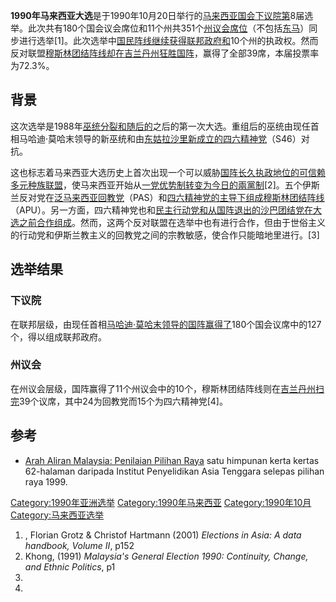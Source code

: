 **1990年马来西亚大选**是于1990年10月20日举行的[马来西亚国会下议院第](https://zh.wikipedia.org/wiki/马来西亚国会下议院 "wikilink")8届选举。此次共有180个国会议会席位和11个州共351个[州议会席位](https://zh.wikipedia.org/wiki/马来西亚州议会 "wikilink")（不包括[东马](https://zh.wikipedia.org/wiki/东马 "wikilink")）同步进行选举\[1\]。此次选举中[国民阵线继续获得联邦政府和](https://zh.wikipedia.org/wiki/国民阵线 "wikilink")10个州的执政权。然而反对联盟[穆斯林团结阵线却在](../Page/穆斯林团结阵线.md "wikilink")[吉兰丹州狂胜国阵](https://zh.wikipedia.org/wiki/吉兰丹州 "wikilink")，赢得了全部39席，本届投票率为72.3%。

## 背景

这次选举是1988年[巫统分裂和随后的](../Page/馬來民族統一機構.md "wikilink")之后的第一次大选。重组后的巫统由现任首相马哈迪·莫哈末领导的新巫统和由[东姑拉沙里新成立的](../Page/东姑拉沙里.md "wikilink")[四六精神党](../Page/四六精神党.md "wikilink")（S46）对抗。

这也标志着马来西亚大选历史上首次出现一个可以威胁[国阵长久执政地位的可信赖多元种族联盟](https://zh.wikipedia.org/wiki/国阵 "wikilink")，使马来西亚开始从[一党优势制转变为今日的](../Page/一党优势制.md "wikilink")[兩黨制](../Page/兩黨制.md "wikilink")\[2\]。五个伊斯兰反对党在[泛马来西亚回教党](../Page/马来西亚伊斯兰党.md "wikilink")（PAS）和[四六精神党的主导下组成](../Page/四六精神党.md "wikilink")[穆斯林团结阵线](../Page/穆斯林团结阵线.md "wikilink")（APU）。另一方面，四六精神党也和[民主行动党和从国阵退出的](https://zh.wikipedia.org/wiki/民主行动党 "wikilink")[沙巴团结党在大选之前合作组成](https://zh.wikipedia.org/wiki/沙巴团结党 "wikilink")。然而，这两个反对联盟在选举中也有进行合作，但由于世俗主义的行动党和伊斯兰教主义的回教党之间的宗教敏感，使合作只能暗地里进行。\[3\]

## 选举结果

### 下议院

在联邦层级，由现任首相[马哈迪·莫哈末领导的国阵赢得了](../Page/马哈迪·莫哈末.md "wikilink")180个国会议席中的127个，得以组成联邦政府。

### 州议会

在州议会层级，国阵赢得了11个州议会中的10个，穆斯林团结阵线则在[吉兰丹州扫完](https://zh.wikipedia.org/wiki/吉兰丹州 "wikilink")39个议席，其中24为回教党而15个为四六精神党\[4\]。

## 参考

  - [Arah Aliran Malaysia: Penilaian Pilihan
    Raya](https://web.archive.org/web/20070223092406/http://www.iseas.edu.sg/trends120.pdf)
    satu himpunan kerta kertas 62-halaman daripada Institut Penyelidikan
    Asia Tenggara selepas pilihan raya 1999.

[Category:1990年亚洲选举](https://zh.wikipedia.org/wiki/Category:1990年亚洲选举 "wikilink")
[Category:1990年马来西亚](https://zh.wikipedia.org/wiki/Category:1990年马来西亚 "wikilink")
[Category:1990年10月](https://zh.wikipedia.org/wiki/Category:1990年10月 "wikilink")
[Category:马来西亚选举](https://zh.wikipedia.org/wiki/Category:马来西亚选举 "wikilink")

1.  , Florian Grotz & Christof Hartmann (2001) *Elections in Asia: A
    data handbook, Volume II*, p152
2.  Khong, (1991) *Malaysia's General Election 1990: Continuity, Change,
    and Ethnic Politics*, p1
3.
4.